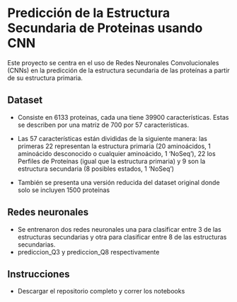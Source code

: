 # Predicción de la Estructura Secundaria de Proteinas usando CNN
Este proyecto se centra en el uso de Redes Neuronales Convolucionales (CNNs) en la predicción de la estructura secundaria de las proteínas a partir de su estructura primaria.

## Dataset
- Consiste en 6133 proteinas, cada una tiene 39900 características. Estas se describen por una matriz de 700 por 57 características. 

- Las 57 características están divididas de la siguiente manera: las primeras 22 representan la estructura primaria (20 aminoácidos, 1 aminoácido desconocido o cualquier aminoácido, 1 ‘NoSeq’), 22 los Perfiles de Proteínas (igual que la estructura primaria) y 9 son la estructura secundaria (8 posibles estados, 1 ‘NoSeq’)

- También se presenta una versión reducida del dataset original donde solo se incluyen 1500 proteínas
  
## Redes neuronales
- Se entrenaron dos redes neuronales una para clasificar entre 3 de las estructuras secundarias y otra para clasificar entre 8 de las estructuras secundarias.
- prediccion_Q3 y prediccion_Q8 respectivamente

## Instrucciones
- Descargar el repositorio completo y correr los notebooks
